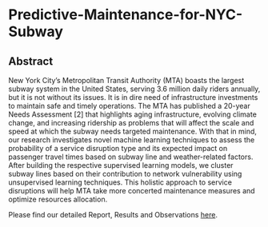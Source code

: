 # Predictive-Maintenance-for-NYC-Subway
## Abstract

New York City’s Metropolitan Transit Authority (MTA) boasts the largest subway system in the United States, serving 3.6 million daily riders annually, but it is not without its issues. It is in dire need of infrastructure investments to maintain safe and timely operations. The MTA has published a 20-year Needs Assessment [2] that highlights aging infrastructure, evolving climate change, and increasing ridership as problems that will affect the scale and speed at which the subway needs targeted maintenance. With that in mind, our research investigates novel machine learning techniques to assess the probability of a service disruption type and its expected impact on passenger travel times based on subway line and weather-related factors. After building the respective supervised learning models, we cluster subway lines based on their contribution to network vulnerability using unsupervised learning techniques. This holistic approach to service disruptions will help MTA take more concerted maintenance measures and optimize resources allocation.

Please find our detailed Report, Results and Observations [here](https://github.com/bhoomikamehta/Predictive-Maintenance-for-NYC-Subway/blob/main/Report_Predictive_Maintenance_for_NYC_Subway.pdf). 
